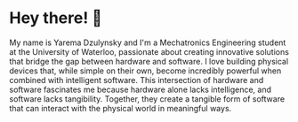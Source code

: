 # Hey there! 👋


My name is Yarema Dzulynsky and I'm a Mechatronics Engineering student at the University of Waterloo, passionate about creating innovative solutions that bridge the gap between hardware and software. I love building physical devices that, while simple on their own, become incredibly powerful when combined with intelligent software. This intersection of hardware and software fascinates me because hardware alone lacks intelligence, and software lacks tangibility. Together, they create a tangible form of software that can interact with the physical world in meaningful ways.

<!--
**Yaremadzulynsky/Yaremadzulynsky** is a ✨ _special_ ✨ repository because its `README.md` (this file) appears on your GitHub profile.

Here are some ideas to get you started:

- 🔭 I’m currently working on ...
- 🌱 I’m currently learning ...
- 👯 I’m looking to collaborate on ...
- 🤔 I’m looking for help with ...
- 💬 Ask me about ...
- 📫 How to reach me: ...
- 😄 Pronouns: ...
- ⚡ Fun fact: ...
-->
